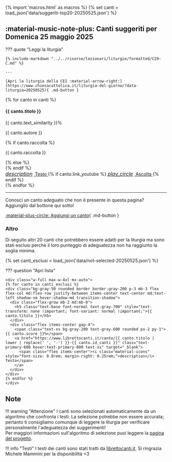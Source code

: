<!-- archivePageStartHere -->

{% import 'macros.html' as macros %}
{% set canti = load_json('data/suggeriti-top20-20250525.json') %}

## <span id="canti-suggeriti" class="text-primary-700 font-bold"> :material-music-note-plus: Canti suggeriti per Domenica 25 maggio 2025</span>

??? quote "Leggi la liturgia"

    {% include-markdown "../../risorse/lezionari/liturgie/formatted/C29-C.md" %}

    ---

    [Apri la liturgia della CEI :material-arrow-right:](https://www.chiesacattolica.it/liturgia-del-giorno/?data-liturgia=20250525){ .md-button }

<div class="grid md:grid-cols-2 lg:grid-cols-3 gap-6 mb-8">
  {% for canto in canti %}
  <div class="bg-white rounded-lg shadow-md overflow-hidden border-t-4 border-accent-500 flex flex-col">
    <div class="p-5 flex-grow">
      <div class="flex justify-between items-start">
        <h4 class="text-lg font-bold text-gray-800 mb-2">{{ canto.titolo }}</h4>
        <span class="bg-accent-100 text-accent-800 text-sm font-semibold rounded-full px-3 py-1">{{ canto.text_similarity }}%</span>
      </div>
      <p class="text-sm text-gray-600 mb-1">{{ canto.autore }}</p>
      {% if canto.raccolta %}
      <p class="text-sm text-gray-500 italic mb-3">{{ canto.raccolta }}</p>
      {% else %}
      <div class="mb-3"></div>
      {% endif %}
    </div>
    <div class="bg-gray-50 p-3 border-t border-gray-100 flex justify-between items-center">
      <a href="https://www.librettocanti.it/canto/{{ canto.titolo | lower | replace(' ', '-') }}-{{ canto.id_canti }}" class="text-accent-600 hover:text-accent-800 text-sm font-medium" target="_blank">
        <span class="flex items-center"><i class="material-icons" style="font-size: 1rem; margin-right: 0.25rem;">description</i> Testo</span>
      </a>
      {% if canto.link_youtube %}
      <a href="https://www.youtube.com/watch?v={{ canto.link_youtube }}" class="text-red-600 hover:text-red-800 text-sm font-medium" target="_blank">
        <span class="flex items-center"><i class="material-icons" style="font-size: 1rem; margin-right: 0.25rem;">play_circle</i> Ascolta</span>
      </a>
      {% endif %}
    </div>
  </div>
  {% endfor %}
</div>

---

Conosci un canto adeguato che non è presente in questa pagina? Aggiungilo dal bottone qui sotto!

[:material-plus-circle: Aggiungi un canto](https://hildegard-form.streamlit.app){ .md-button }


### Altro
Di seguito altri 20 canti che potrebbero essere adatti per la liturgia ma sono stati esclusi perchè il loro punteggio di adeguatezza non ha raggiunto la soglia minima.

{% set canti_esclusi = load_json('data/not-selected-20250525.json') %}

??? question "Apri lista"

    <div class="w-full max-w-4xl mx-auto">
    {% for canto in canti_esclusi %}
    <div class="bg-gray-50 rounded border border-gray-200 p-3 mb-3 flex flex-col md:flex-row justify-between items-center text-center md:text-left shadow-sm hover:shadow-md transition-shadow">
      <div class="flex-grow mb-2 md:mb-0">
        <h5 class="text-base font-normal text-gray-700" style="text-transform: none !important; font-variant: normal !important;">{{ canto.titolo }}</h5>
      </div>
      <div class="flex items-center gap-4">
        <span class="text-xs bg-gray-200 text-gray-600 rounded px-2 py-1">{{ canto.score }}%</span>
        <a href="https://www.librettocanti.it/canto/{{ canto.titolo | lower | replace(' ', '-') }}-{{ canto.id_canti }}" class="text-primary-600 hover:text-primary-800 text-xs" target="_blank">
          <span class="flex items-center"><i class="material-icons" style="font-size: 0.8rem; margin-right: 0.25rem;">description</i> Testo</span>
        </a>
      </div>
    </div>
    {% endfor %}
    </div>


## Note
!!! warning "Attenzione"
    I canti sono selezionati automaticamente da un algoritmo che confronta i testi. La selezione potrebbe non essere accurata; pertanto ti consigliamo comunque di leggere la liturgia per verificare personalmente l'adeguatezza dei suggerimenti!<br>Per maggiori informazioni sull'algoritmo di selezione puoi leggere la [pagina del progetto](https://hildegard.it/progetto/).

!!! info "Testi"
    I testi dei canti sono stati tratti da [librettocanti.it](https://www.librettocanti.it/). Si ringrazia Michele Mammini per la disponibilità <3

